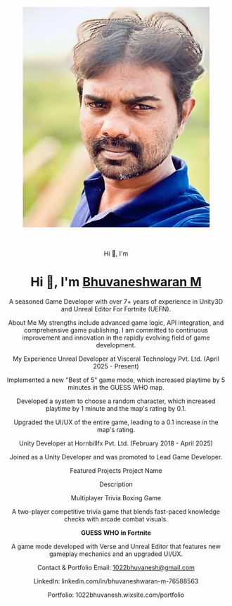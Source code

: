 <div align="center">

 [![MastHead](https://github.com/bhuvanesh22/bhuvanesh22/blob/267259c18eb6d6d6813ccc32befc4635b1f2bf2a/dp.jpeg)](https://bhuvanesh22.github.io/)

<br/>
<br/>
Hi 👋, I'm <h1 align="center">Hi 👋, I'm <a href=https://www.linkedin.com/in/bhuvaneshwaran-m-76588563/" target="_blank"> Bhuvaneshwaran M </a> </h1> A seasoned Game Developer with over 7+ years of experience in Unity3D and Unreal Editor For Fortnite (UEFN).

About Me My strengths include advanced game logic, API integration, and comprehensive game publishing. I am committed to continuous improvement and innovation in the rapidly evolving field of game development.

My Experience Unreal Developer at Visceral Technology Pvt. Ltd. (April 2025 - Present)

Implemented a new "Best of 5" game mode, which increased playtime by 5 minutes in the GUESS WHO map.

Developed a system to choose a random character, which increased playtime by 1 minute and the map's rating by 0.1.

Upgraded the UI/UX of the entire game, leading to a 0.1 increase in the map's rating.

Unity Developer at Hornbillfx Pvt. Ltd. (February 2018 - April 2025)

Joined as a Unity Developer and was promoted to Lead Game Developer.

Featured Projects Project Name

Description

Multiplayer Trivia Boxing Game

A two-player competitive trivia game that blends fast-paced knowledge checks with arcade combat visuals.

<b>GUESS WHO in Fortnite</b>

A game mode developed with Verse and Unreal Editor that features new gameplay mechanics and an upgraded UI/UX.

Contact & Portfolio Email: 1022bhuvanesh@gmail.com

LinkedIn: linkedin.com/in/bhuvaneshwaran-m-76588563

Portfolio: 1022bhuvanesh.wixsite.com/portfolio

